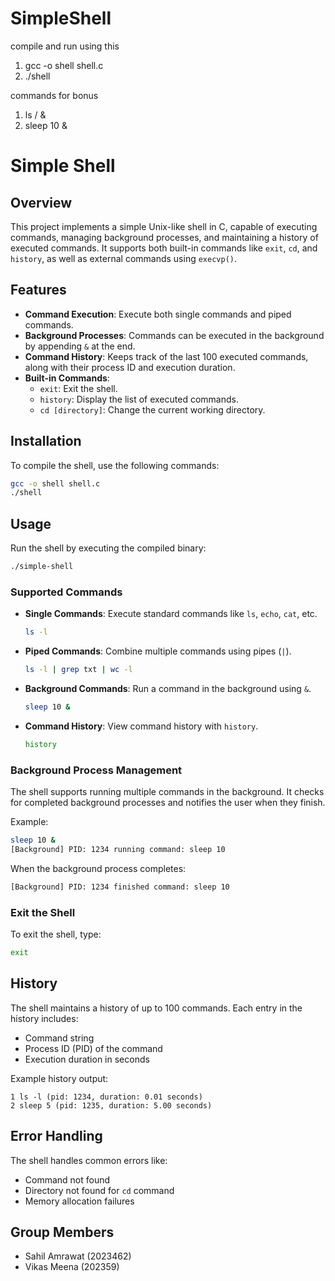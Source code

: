 # SimpleShell

compile and run using this
1) gcc -o shell shell.c
2) ./shell

commands for bonus
1) ls / &
2) sleep 10 &

# Simple Shell

## Overview

This project implements a simple Unix-like shell in C, capable of executing commands, managing background processes, and maintaining a history of executed commands. It supports both built-in commands like `exit`, `cd`, and `history`, as well as external commands using `execvp()`.

## Features

- **Command Execution**: Execute both single commands and piped commands.
- **Background Processes**: Commands can be executed in the background by appending `&` at the end.
- **Command History**: Keeps track of the last 100 executed commands, along with their process ID and execution duration.
- **Built-in Commands**:
  - `exit`: Exit the shell.
  - `history`: Display the list of executed commands.
  - `cd [directory]`: Change the current working directory.

## Installation

To compile the shell, use the following commands:

```bash
gcc -o shell shell.c
./shell
```

## Usage

Run the shell by executing the compiled binary:

```bash
./simple-shell
```

### Supported Commands

- **Single Commands**: Execute standard commands like `ls`, `echo`, `cat`, etc.
  ```bash
  ls -l
  ```
  
- **Piped Commands**: Combine multiple commands using pipes (`|`).
  ```bash
  ls -l | grep txt | wc -l
  ```

- **Background Commands**: Run a command in the background using `&`.
  ```bash
  sleep 10 &
  ```

- **Command History**: View command history with `history`.
  ```bash
  history
  ```

### Background Process Management

The shell supports running multiple commands in the background. It checks for completed background processes and notifies the user when they finish.

Example:
```bash
sleep 10 &
[Background] PID: 1234 running command: sleep 10
```

When the background process completes:
```bash
[Background] PID: 1234 finished command: sleep 10
```

### Exit the Shell

To exit the shell, type:
```bash
exit
```

## History

The shell maintains a history of up to 100 commands. Each entry in the history includes:
- Command string
- Process ID (PID) of the command
- Execution duration in seconds

Example history output:
```
1 ls -l (pid: 1234, duration: 0.01 seconds)
2 sleep 5 (pid: 1235, duration: 5.00 seconds)
```

## Error Handling

The shell handles common errors like:
- Command not found
- Directory not found for `cd` command
- Memory allocation failures

## Group Members 

- Sahil Amrawat (2023462) 
- Vikas Meena (202359)